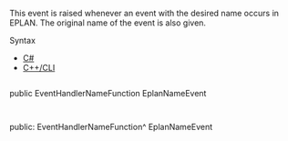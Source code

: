 This event is raised whenever an event with the desired name occurs in EPLAN. The original name of the event is also given.

Syntax

* [C#](#i-syntax-CS)
* [C++/CLI](#i-syntax-CPP2005)

```
```
public EventHandlerNameFunction EplanNameEvent
```
```

```
```
public:
EventHandlerNameFunction^ EplanNameEvent
```
```

